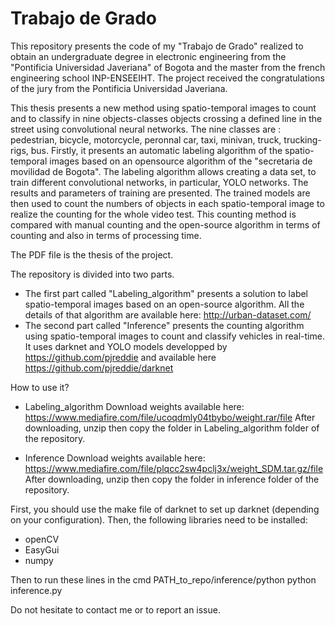 # Trabajo de Grado

This repository presents the code of my "Trabajo de Grado" realized to obtain an undergraduate degree in electronic engineering from the "Pontificia Universidad Javeriana" of Bogota and the master from the french engineering school INP-ENSEEIHT. The project received the congratulations of the jury from the Pontificia Universidad Javeriana.

This thesis presents a new method using spatio-temporal images to count and to classify in nine objects-classes objects crossing a defined line in the street using convolutional neural networks. The nine classes are : pedestrian, bicycle, motorcycle, peronnal car, taxi, minivan, truck, trucking-rigs, bus. Firstly, it presents an automatic labeling algorithm of the spatio-temporal images based on  an opensource algorithm of the "secretaria de movilidad de Bogota". The labeling algorithm allows creating a data set, to train different convolutional networks, in particular, YOLO networks. The results and parameters of training are presented. The trained models are then used to count the numbers of objects in each spatio-temporal image to realize the counting for the whole video test. This counting method is compared with manual counting and the open-source algorithm in terms of counting and also in terms of processing time.

The PDF file is the thesis of the project.


The repository is divided into two parts.
 - The first part called "Labeling_algorithm" presents a solution to label spatio-temporal images based on an open-source algorithm. All the details of that algorithm are available here: http://urban-dataset.com/
 - The second part called "Inference" presents the counting algorithm using spatio-temporal images to count and classify vehicles in real-time. It uses darknet and YOLO models developped by https://github.com/pjreddie and available here https://github.com/pjreddie/darknet
 
 How to use it?
 
 - Labeling_algorithm
 Download weights available here:
https://www.mediafire.com/file/ucoqdmly04tbybo/weight.rar/file
After downloading, unzip then copy the folder in Labeling_algorithm folder of the repository.

 - Inference
Download weights available here:
https://www.mediafire.com/file/plqcc2sw4pclj3x/weight_SDM.tar.gz/file
After downloading, unzip then copy the folder in inference folder of the repository.

First, you should use the make file of darknet to set up darknet (depending on your configuration).
Then, the following libraries need to be installed:
- openCV
- EasyGui
- numpy

Then to run these lines in the cmd
PATH_to_repo/inference/python python inference.py


Do not hesitate to contact me or to report an issue.
